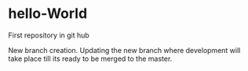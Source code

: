 # hello-World
First repository in git hub

New branch creation. Updating the new branch where development will take place till its ready to be merged to the master.

